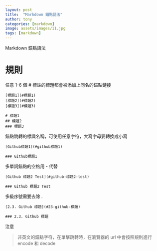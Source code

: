 ```yaml
---
layout: post
title:  "Markdown 錨點語法"
author: tony
categories: [markdown]
image: assets/images/11.jpg
tags: [markdown]
---
```

Markdown 錨點語法
# 規則
任意 1-6 個 # 標註的標題都會被添加上同名的錨點鏈接

	[標題1](#標題1) 
	[標題2](#標題2) 
	[標題3](#標題3) 

	# 標題1
	## 標題2
	### 標題3
錨點跳轉的標識名稱，可使用任意字符，大寫字母要轉換成小寫

	[Github標題1](#github標題1)

	### Github標題1
多單詞錨點的空格用 - 代替

	[Github 標題2 Test](#github-標題2-test)

	### Github 標題2 Test
多級序號需要去除 .

	[2.3. Github 標題](#23-github-標題)

	### 2.3. Github 標題
注意
> 非英文的錨點字符，在單擊跳轉時，在瀏覽器的 url 中會按照規則進行 encode 和 decode